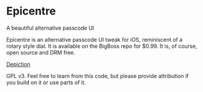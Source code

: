 # Epicentre
A beautiful alternative passcode UI

Epicentre is an alternative passcode UI tweak for iOS, reminiscent of a rotary style dial. It is available on the BigBoss repo for $0.99. It is, of course, open source and DRM free.

[Depiction](http://cydia.saurik.com/package/com.phillipt.epicentre/)

GPL v3. Feel free to learn from this code, but please provide attribution if you build on it or use parts of it.
